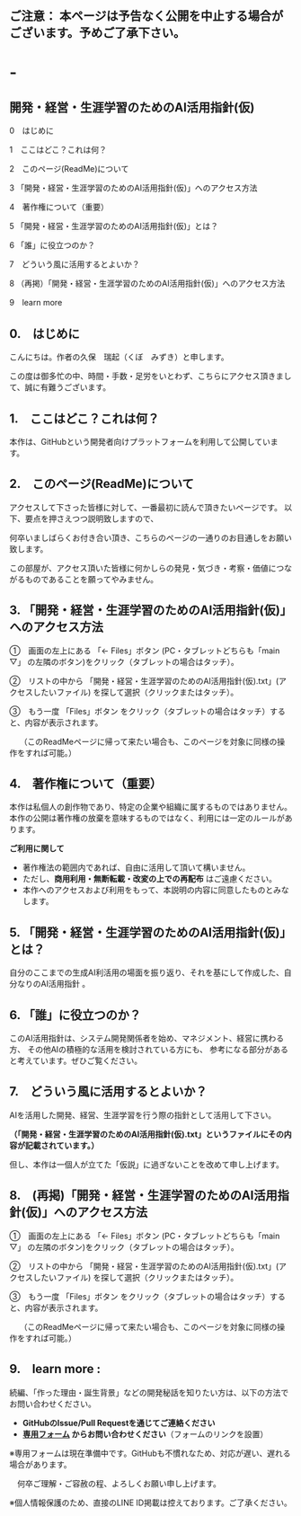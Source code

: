 ##  ご注意： 本ページは予告なく公開を中止する場合がございます。予めご了承下さい。

# -
## 開発・経営・生涯学習のためのAI活用指針(仮)

 0　はじめに
 
 1　ここはどこ？これは何？
 
 2　このページ(ReadMe)について
 
 3  「開発・経営・生涯学習のためのAI活用指針(仮)」へのアクセス方法
 
 4　著作権について（重要）
 
 5  「開発・経営・生涯学習のためのAI活用指針(仮)」とは？
 
 6 「誰」に役立つのか？
 
 7　どういう風に活用するとよいか？
 
 8 （再掲）「開発・経営・生涯学習のためのAI活用指針(仮)」へのアクセス方法

 9　learn more

##  0.　はじめに

こんにちは。作者の久保　瑞起（くぼ　みずき）と申します。

この度は御多忙の中、時間・手数・足労をいとわず、こちらにアクセス頂きまして、誠に有難うございます。

##  1.　ここはどこ？これは何？

本作は、GitHubという開発者向けプラットフォームを利用して公開しています。

##  2.　このページ(ReadMe)について

アクセスして下さった皆様に対して、一番最初に読んで頂きたいページです。
以下、要点を押さえつつ説明致しますので、

何卒いましばらくお付き合い頂き、こちらのページの一通りのお目通しをお願い致します。

この部屋が、アクセス頂いた皆様に何かしらの発見・気づき・考察・価値につながるものであることを願ってやみません。

##  3. 「開発・経営・生涯学習のためのAI活用指針(仮)」へのアクセス方法

 ①　画面の左上にある 「← Files」ボタン (PC・タブレットどちらも「main ▽」 の左隣のボタン)をクリック（タブレットの場合はタッチ）。

 ②　リストの中から 「開発・経営・生涯学習のためのAI活用指針(仮).txt」(アクセスしたいファイル) を探して選択（クリックまたはタッチ）。

 ③　もう一度 「Files」ボタン をクリック（タブレットの場合はタッチ）すると、内容が表示されます。
 
　  （このReadMeページに帰って来たい場合も、このページを対象に同様の操作をすれば可能。）
  
## 4.　著作権について（重要）

本作は私個人の創作物であり、特定の企業や組織に属するものではありません。
本作の公開は著作権の放棄を意味するものではなく、利用には一定のルールがあります。

**ご利用に関して**  
- 著作権法の範囲内であれば、自由に活用して頂いて構いません。  
- ただし、**商用利用・無断転載・改変の上での再配布** はご遠慮ください。  
- 本作へのアクセスおよび利用をもって、本説明の内容に同意したものとみなします。


##  5. 「開発・経営・生涯学習のためのAI活用指針(仮)」とは？

自分のここまでの生成AI利活用の場面を振り返り、それを基にして作成した、自分なりのAI活用指針 。

##  6. 「誰」に役立つのか？

このAI活用指針は、システム開発関係者を始め、マネジメント、経営に携わる方、
その他AIの積極的な活用を検討されている方にも、
参考になる部分があると考えています。ぜひご覧ください。

##  7.　どういう風に活用するとよいか？

AIを活用した開発、経営、生涯学習を行う際の指針として活用して下さい。

 **（「開発・経営・生涯学習のためのAI活用指針(仮).txt」というファイルにその内容が記載されています。）**
 
但し、本作は一個人が立てた「仮説」に過ぎないことを改めて申し上げます。

##  8.　(再掲)「開発・経営・生涯学習のためのAI活用指針(仮)」へのアクセス方法

 ①　画面の左上にある 「← Files」ボタン (PC・タブレットどちらも「main ▽」 の左隣のボタン)をクリック（タブレットの場合はタッチ）。

 ②　リストの中から 「開発・経営・生涯学習のためのAI活用指針(仮).txt」(アクセスしたいファイル) を探して選択（クリックまたはタッチ）。

 ③　もう一度 「Files」ボタン をクリック（タブレットの場合はタッチ）すると、内容が表示されます。
 
　  （このReadMeページに帰って来たい場合も、このページを対象に同様の操作をすれば可能。）

##  9.　learn more :

続編、「作った理由・誕生背景」などの開発秘話を知りたい方は、以下の方法でお問い合わせください。 
- **GitHubのIssue/Pull Requestを通じてご連絡ください**  
- **[専用フォーム](#) からお問い合わせください**（フォームのリンクを設置）

※専用フォームは現在準備中です。GitHubも不慣れなため、対応が遅い、遅れる場合があります。

　何卒ご理解・ご容赦の程、よろしくお願い申し上げます。
 
※個人情報保護のため、直接のLINE ID掲載は控えております。ご了承ください。

